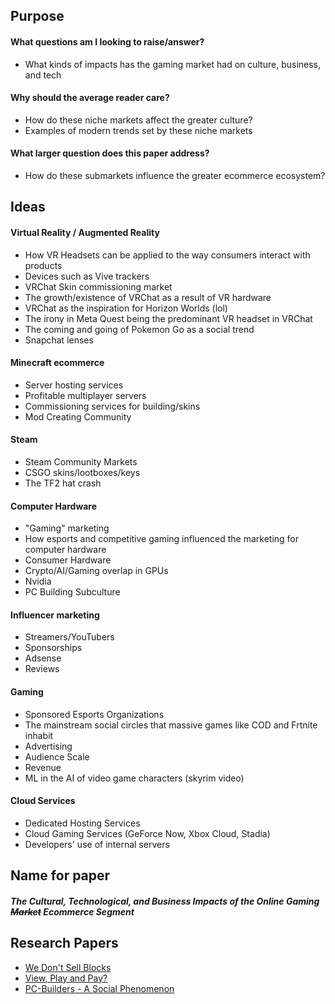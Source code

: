 ## Purpose
#### What questions am I looking to raise/answer?
- What kinds of impacts has the gaming market had on culture, business, and tech
#### Why should the average reader care?
- How do these niche markets affect the greater culture?
- Examples of modern trends set by these niche markets
#### What larger question does this paper address?
- How do these submarkets influence the greater ecommerce ecosystem?
## Ideas
#### Virtual Reality / Augmented Reality
- How VR Headsets can be applied to the way consumers interact with products
- Devices such as Vive trackers
- VRChat Skin commissioning market
- The growth/existence of VRChat as a result of VR hardware
- VRChat as the inspiration for Horizon Worlds (lol)
- The irony in Meta Quest being the predominant VR headset in VRChat
- The coming and going of Pokemon Go as a social trend
- Snapchat lenses
#### Minecraft ecommerce
- Server hosting services
- Profitable multiplayer servers
- Commissioning services for building/skins
- Mod Creating Community
#### Steam
- Steam Community Markets
- CSGO skins/lootboxes/keys
- The TF2 hat crash
#### Computer Hardware
- "Gaming" marketing
- How esports and competitive gaming influenced the marketing for computer hardware
- Consumer Hardware
- Crypto/AI/Gaming overlap in GPUs
- Nvidia
- PC Building Subculture
#### Influencer marketing
- Streamers/YouTubers
- Sponsorships
- Adsense
- Reviews
#### Gaming
- Sponsored Esports Organizations
- The mainstream social circles that massive games like COD and Frtnite inhabit
- Advertising
- Audience Scale
- Revenue
- ML in the AI of video game characters (skyrim video)
#### Cloud Services
- Dedicated Hosting Services
- Cloud Gaming Services (GeForce Now, Xbox Cloud, Stadia)
- Developers' use of internal servers
## Name for paper
##### The Cultural, Technological, and Business Impacts of the Online Gaming ~~Market~~ Ecommerce Segment

## Research Papers
- [We Don't Sell Blocks](https://www.academia.edu/102217560/We_Dont_Sell_Blocks_Exploring_Minecrafts_Commissioning_Market?uc-sb-sw=12054336)
- [View, Play and Pay?](https://www.researchgate.net/publication/338571390_View_Play_and_Pay_-_The_Relationship_between_Consumption_of_Gaming_Video_Content_and_Video_Game_Playing_and_Buying)
- [PC-Builders - A Social Phenomenon](https://www.academia.edu/83256812/PC_builders_a_social_phenomenon_of_technologically_oriented_subculture_during_COVID_19_pandemic_in_XXI_c)